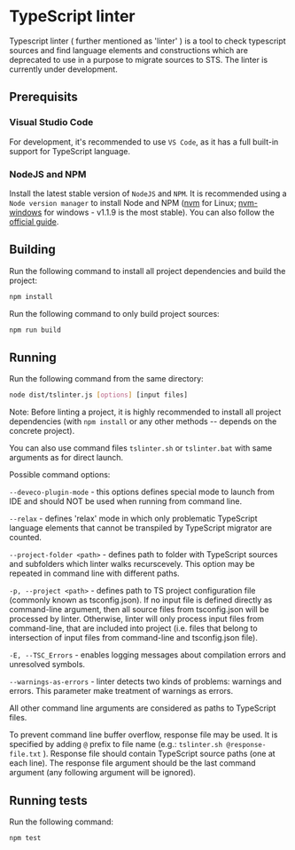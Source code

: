 # TypeScript linter

Typescript linter ( further mentioned as 'linter' ) is a tool to check typescript sources and find language elements
and constructions which are deprecated to use in a purpose to migrate sources to STS.
The linter is currently under development.

## Prerequisits

### Visual Studio Code

For development, it's recommended to use `VS Code`, as it has a full built-in support for TypeScript language.

### NodeJS and NPM

Install the latest stable version of `NodeJS` and `NPM`. It is recommended using a `Node version manager` to install Node and NPM ([nvm](https://github.com/nvm-sh/nvm) for Linux; [nvm-windows](https://github.com/coreybutler/nvm-windows) for windows - v1.1.9 is the most stable). You can also follow the [official guide](https://docs.npmjs.com/downloading-and-installing-node-js-and-npm).

## Building

Run the following command to install all project dependencies and build the project:

```bash
npm install
```

Run the following command to only build project sources:

```bash
npm run build
```

## Running

Run the following command from the same directory:

```bash
node dist/tslinter.js [options] [input files]
```

Note: Before linting a project, it is highly recommended to install all project dependencies (with `npm install` or any other methods -- depends on the concrete project).

You can also use command files `tslinter.sh` or `tslinter.bat` with same arguments as for direct launch.

Possible command options:

`--deveco-plugin-mode` - this options defines special mode to launch from IDE and should NOT be used when running from command line.

`--relax` - defines 'relax' mode in which only problematic TypeScript language elements that cannot be transpiled by TypeScript migrator are counted.

`--project-folder <path>` - defines path to folder with TypeScript sources and subfolders which linter walks recurscevely. This option may be repeated in command line with different paths.

`-p, --project <path>` - defines path to TS project configuration file (commonly known as tsconfig.json). If no input file is defined directly as command-line argument, then all source files from tsconfig.json will be processed by linter. Otherwise, linter will only process input files from command-line, that are included into project (i.e. files that belong to intersection of input files from command-line and tsconfig.json file).

`-E, --TSC_Errors` - enables logging messages about compilation errors and unresolved symbols.

`--warnings-as-errors` - linter detects two kinds of problems: warnings and errors. This parameter make treatment of warnings as errors.

All other command line arguments are considered as paths to TypeScript files.

To prevent command line buffer overflow, response file may be used. It is specified by adding `@` prefix to file name (e.g.: `tslinter.sh @response-file.txt` ). Response file should contain TypeScript source paths (one at each line). The response file argument should be the last command argument (any following argument will be ignored).

## Running tests

Run the following command:

```bash
npm test
```
